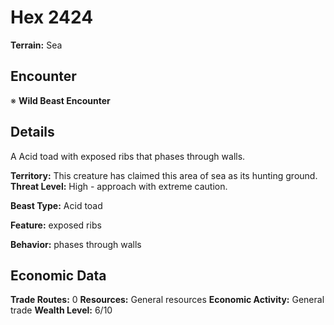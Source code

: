 # Hex 2424

**Terrain:** Sea

## Encounter
※ **Wild Beast Encounter**

## Details
A Acid toad with exposed ribs that phases through walls.

**Territory:** This creature has claimed this area of sea as its hunting ground.
**Threat Level:** High - approach with extreme caution.

**Beast Type:** Acid toad

**Feature:** exposed ribs

**Behavior:** phases through walls

## Economic Data
**Trade Routes:** 0
**Resources:** General resources
**Economic Activity:** General trade
**Wealth Level:** 6/10
